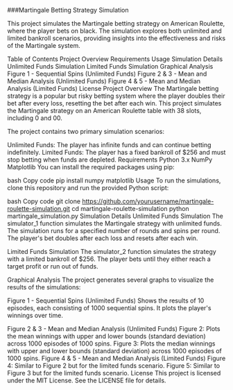 ###Martingale Betting Strategy Simulation

This project simulates the Martingale betting strategy on American Roulette, where the player bets on black. The simulation explores both unlimited and limited bankroll scenarios, providing insights into the effectiveness and risks of the Martingale system.

Table of Contents
Project Overview
Requirements
Usage
Simulation Details
Unlimited Funds Simulation
Limited Funds Simulation
Graphical Analysis
Figure 1 - Sequential Spins (Unlimited Funds)
Figure 2 & 3 - Mean and Median Analysis (Unlimited Funds)
Figure 4 & 5 - Mean and Median Analysis (Limited Funds)
License
Project Overview
The Martingale betting strategy is a popular but risky betting system where the player doubles their bet after every loss, resetting the bet after each win. This project simulates the Martingale strategy on an American Roulette table with 38 slots, including 0 and 00.

The project contains two primary simulation scenarios:

Unlimited Funds: The player has infinite funds and can continue betting indefinitely.
Limited Funds: The player has a fixed bankroll of $256 and must stop betting when funds are depleted.
Requirements
Python 3.x
NumPy
Matplotlib
You can install the required packages using pip:

bash
Copy code
pip install numpy matplotlib
Usage
To run the simulations, clone this repository and run the provided Python script:

bash
Copy code
git clone https://github.com/yourusername/martingale-roulette-simulation.git
cd martingale-roulette-simulation
python martingale_simulation.py
Simulation Details
Unlimited Funds Simulation
The simulator_1 function simulates the Martingale strategy with unlimited funds. The simulation runs for a specified number of rounds and spins per round. The player's bet doubles after each loss and resets after each win.

Limited Funds Simulation
The simulator_2 function simulates the strategy with a limited bankroll of $256. The player bets until they either reach a target profit or run out of funds.

Graphical Analysis
The project generates several graphs to visualize the results of the simulations:

Figure 1 - Sequential Spins (Unlimited Funds)
Shows the results of 10 episodes, each consisting of 1000 sequential spins. It plots the player's winnings over time.

Figure 2 & 3 - Mean and Median Analysis (Unlimited Funds)
Figure 2: Plots the mean winnings with upper and lower bounds (standard deviation) across 1000 episodes of 1000 spins.
Figure 3: Plots the median winnings with upper and lower bounds (standard deviation) across 1000 episodes of 1000 spins.
Figure 4 & 5 - Mean and Median Analysis (Limited Funds)
Figure 4: Similar to Figure 2 but for the limited funds scenario.
Figure 5: Similar to Figure 3 but for the limited funds scenario.
License
This project is licensed under the MIT License. See the LICENSE file for details.
